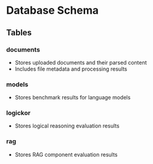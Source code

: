 # Database Schema

## Tables

### documents
- Stores uploaded documents and their parsed content
- Includes file metadata and processing results

### models
- Stores benchmark results for language models

### logickor
- Stores logical reasoning evaluation results

### rag
- Stores RAG component evaluation results
